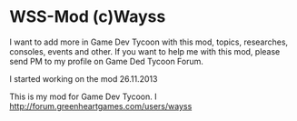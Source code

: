 WSS-Mod  (c)Wayss
=======
I want to add more in Game Dev Tycoon with this mod, topics, researches, consoles, events and other.
If you want to help me with this mod, please send PM to my profile on Game Ded Tycoon Forum.

I started working on the mod 26.11.2013





























This is my mod for Game Dev Tycoon. I http://forum.greenheartgames.com/users/wayss
